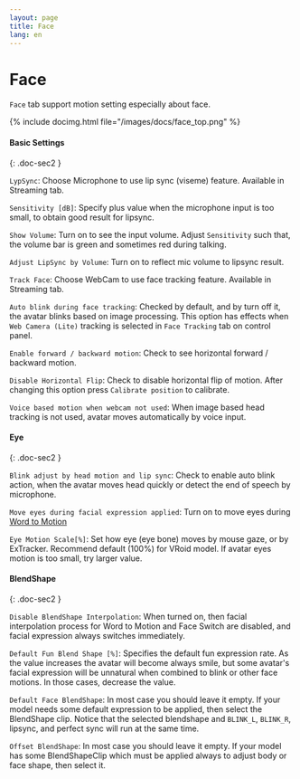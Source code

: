 ```yaml
---
layout: page
title: Face
lang: en
---
```


# Face

`Face` tab support motion setting especially about face.

{% include docimg.html file="/images/docs/face_top.png" %}


#### Basic Settings
{: .doc-sec2 }

`LypSync`: Choose Microphone to use lip sync (viseme) feature. Available in Streaming tab.

`Sensitivity [dB]`: Specify plus value when the microphone input is too small, to obtain good result for lipsync.

`Show Volume`: Turn on to see the input volume. Adjust `Sensitivity` such that, the volume bar is green and sometimes red during talking.

`Adjust LipSync by Volume`: Turn on to reflect mic volume to lipsync result.

`Track Face`: Choose WebCam to use face tracking feature. Available in Streaming tab.

`Auto blink during face tracking`: Checked by default, and by turn off it, the avatar blinks based on image processing. This option has effects when `Web Camera (Lite)` tracking is selected in `Face Tracking` tab on control panel.

`Enable forward / backward motion`: Check to see horizontal forward / backward motion.

`Disable Horizontal Flip`: Check to disable horizontal flip of motion. After changing this option press `Calibrate position` to calibrate.

`Voice based motion when webcam not used`: When image based head tracking is not used, avatar moves automatically by voice input.


#### Eye
{: .doc-sec2 }

`Blink adjust by head motion and lip sync`: Check to enable auto blink action, when the avatar moves head quickly or detect the end of speech by microphone.

`Move eyes during facial expression applied`: Turn on to move eyes during [Word to Motion](./docs/expression)

`Eye Motion Scale[%]`: Set how eye (eye bone) moves by mouse gaze, or by ExTracker. Recommend default (100%) for VRoid model. If avatar eyes motion is too small, try larger value.

#### BlendShape
{: .doc-sec2 }

`Disable BlendShape Interpolation`: When turned on, then facial interpolation process for Word to Motion and Face Switch are disabled, and facial expression always switches immediately.

`Default Fun Blend Shape [%]`: Specifies the default fun expression rate. As the value increases the avatar will become always smile, but some avatar's facial expression will be unnatural when combined to blink or other face motions. In those cases, decrease the value.

`Default Face BlendShape`: In most case you should leave it empty. If your model needs some default expression to be applied, then select the BlendShape clip. Notice that the selected blendshape and `BLINK_L`, `BLINK_R`, lipsync, and perfect sync will run at the same time.

`Offset BlendShape`: In most case you should leave it empty. If your model has some BlendShapeClip which must be applied always to adjust body or face shape, then select it. 
